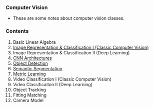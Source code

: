 ### Computer Vision

* These are some notes about computer vision classes.

### Contents

1. Basic Linear Algebra
2. [Image Representation & Classification I (Classic Computer Vision)](/Image%20Representation%20%26%20Classification%20①%20(Classic%20Computer%20Vision).md)
3. Image Representation & Classification II (Deep Learning)
4. [CNN Architectures](/CNN%20Architectures.md)
5. [Object Detection](/Object%20Detection.md)
6. [Semantic Segmentation](/Semantic%20Segmentation.md)
7. [Metric Learning](/Metric%20Learning.md)
8. Video Classification I (Classic Computer Vision)
9. Video Classificaiton II (Deep Learning)
10. Object Tracking
11. Fitting Matching
12. Camera Model
